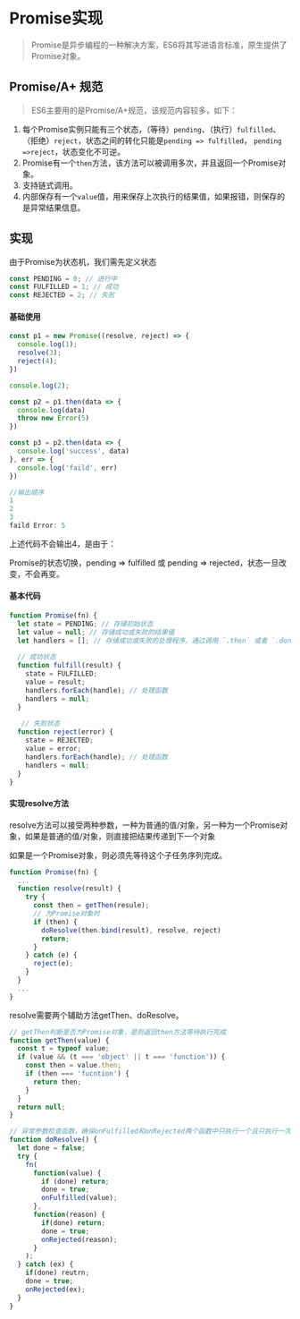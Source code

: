 # Promise实现

> Promise是异步编程的一种解决方案，ES6将其写进语言标准，原生提供了Promise对象。



## Promise/A+ 规范

> ES6主要用的是Promise/A+规范，该规范内容较多，如下：

1. 每个Promise实例只能有三个状态，（等待）`pending`、（执行）`fulfilled`、（拒绝）`reject`，状态之间的转化只能是`pending => fulfilled`， `pending =>reject`，状态变化不可逆。
2. Promise有一个`then`方法，该方法可以被调用多次，并且返回一个Promise对象。
3. 支持链式调用。
4. 内部保存有一个`value`值，用来保存上次执行的结果值，如果报错，则保存的是异常结果信息。







## 实现

由于Promise为状态机，我们需先定义状态

````typescript
const PENDING = 0; // 进行中
const FULFILLED = 1; // 成功
const REJECTED = 2; // 失败
````



#### 基础使用

````typescript
const p1 = new Promise((resolve, reject) => {
  console.log(1);
  resolve(3);
  reject(4);
})

console.log(2);

const p2 = p1.then(data => {
  console.log(data)
  throw new Error(5)
})

const p3 = p2.then(data => {
  console.log('success', data)
}, err => {
  console.log('faild', err)
})

//输出顺序
1
2
3
faild Error: 5

````

上述代码不会输出4，是由于：

Promise的状态切换，pending => fulfilled 或 pending => rejected，状态一旦改变，不会再变。







#### 基本代码

````typescript
function Promise(fn) {
  let state = PENDING; // 存储初始状态
  let value = null; // 存储成功或失败的结果值
  let handlers = []; // 存储成功或失败的处理程序，通过调用 `.then` 或者 `.done` 方法
  
  // 成功状态
  function fulfill(result) {
    state = FULFILLED;
    value = result;
    handlers.forEach(handle); // 处理函数
    handlers = null;
  }
  
   // 失败状态
  function reject(error) {
    state = REJECTED;
    value = error;
    handlers.forEach(handle); // 处理函数
    handlers = null;
  }
}
````



#### 实现resolve方法

resolve方法可以接受两种参数，一种为普通的值/对象，另一种为一个Promise对象，如果是普通的值/对象，则直接把结果传递到下一个对象

如果是一个Promise对象，则必须先等待这个子任务序列完成。

````typescript
function Promise(fn) {
  ...
  function resolve(result) {
    try {
      const then = getThen(resule);
      // 为Promise对象时
      if (then) {
        doResolve(then.bind(result), resolve, reject)
        return;
      }
    } catch (e) {
      reject(e);
    }
  }
  ...
}
````



resolve需要两个辅助方法getThen、doResolve。

````typescript
// getThen判断是否为Promise对象，是则返回then方法等待执行完成
function getThen(value) {
  const t = typeof value;
  if (value && (t === 'object' || t === 'function')) {
    const then = value.then;
    if (then === 'fucntion') {
      return then;
    }
  }
  return null;
}

// 异常参数检查函数，确保onFulfilled和onRejected两个函数中只执行一个且只执行一次，但未做异步处理。
function doResolve() {
  let done = false;
  try {
    fn(
      function(value) {
        if (done) return;
        done = true;
        onFulfilled(value);
      },
      function(reason) {
        if(done) return;
        done = true;
        onRejected(reason);
      }
    );
  } catch (ex) {
    if(done) reutrn;
    done = true;
    onRejected(ex);
  }
}
````



